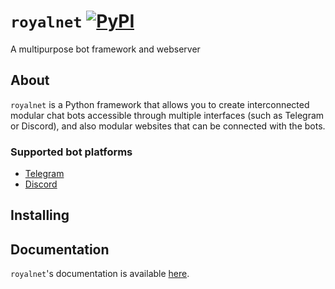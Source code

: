 # `royalnet` [![PyPI](https://img.shields.io/pypi/v/royalnet.svg)](https://pypi.org/project/royalnet/)

A multipurpose bot framework and webserver

## About

`royalnet` is a Python framework that allows you to create interconnected modular chat bots accessible through multiple interfaces (such as Telegram or Discord), and also modular websites that can be connected with the bots.

### Supported bot platforms

- [Telegram](https://core.telegram.org/bots)
- [Discord](https://discordapp.com/developers/docs/)

## Installing



## Documentation

`royalnet`'s documentation is available [here](https://gh.steffo.eu/royalnet).
